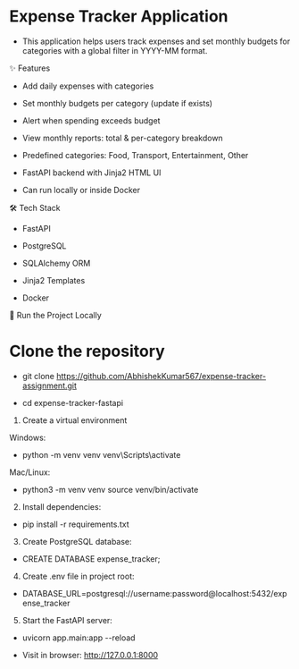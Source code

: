 # Expense Tracker Application

- This application helps users track expenses and set monthly budgets for categories with a global filter in YYYY-MM format.

✨ Features

- Add daily expenses with categories

- Set monthly budgets per category (update if exists)

- Alert when spending exceeds budget

- View monthly reports: total & per-category breakdown

- Predefined categories: Food, Transport, Entertainment, Other

- FastAPI backend with Jinja2 HTML UI

- Can run locally or inside Docker

🛠 Tech Stack

- FastAPI

- PostgreSQL

- SQLAlchemy ORM

- Jinja2 Templates

- Docker 

🚀 Run the Project Locally
# Clone the repository
- git clone https://github.com/AbhishekKumar567/expense-tracker-assignment.git

- cd expense-tracker-fastapi

1) Create a virtual environment

 Windows:

 - python -m venv venv
 venv\Scripts\activate

 Mac/Linux:

 - python3 -m venv venv
 source venv/bin/activate

2) Install dependencies:
- pip install -r requirements.txt

3) Create PostgreSQL database:
- CREATE DATABASE expense_tracker;

4) Create .env file in project root:
- DATABASE_URL=postgresql://username:password@localhost:5432/expense_tracker

5) Start the FastAPI server:
- uvicorn app.main:app --reload

- Visit in browser:
http://127.0.0.1:8000
